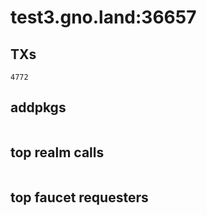 # test3.gno.land:36657

## TXs
```
4772
```

## addpkgs
```
```

## top realm calls
```
```

## top faucet requesters
```
```

